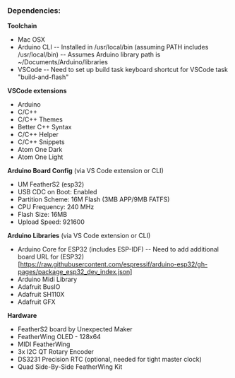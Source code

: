 ### Dependencies:

**Toolchain**
- Mac OSX
- Arduino CLI 
-- Installed in /usr/local/bin (assuming PATH includes /usr/local/bin)
-- Assumes Arduino library path is ~/Documents/Arduino/libraries
- VSCode
-- Need to set up build task keyboard shortcut for VSCode task "build-and-flash"

**VSCode extensions**
- Arduino
- C/C++
- C/C++ Themes
- Better C++ Syntax
- C/C++ Helper
- C/C++ Snippets
- Atom One Dark
- Atom One Light

**Arduino Board Config** (via VS Code extension or CLI)
- UM FeatherS2 (esp32)
- USB CDC on Boot: Enabled
- Partition Scheme: 16M Flash (3MB APP/9MB FATFS)
- CPU Frequency: 240 MHz
- Flash Size: 16MB
- Upload Speed: 921600

**Arduino Libraries** (via VS Code extension or CLI)
- Arduino Core for ESP32 (includes ESP-IDF)
-- Need to add additional board URL for (ESP32)[https://raw.githubusercontent.com/espressif/arduino-esp32/gh-pages/package_esp32_dev_index.json]
- Arduino Midi Library
- Adafruit BusIO
- Adafruit SH110X
- Adafruit GFX

**Hardware**
- FeatherS2 board by Unexpected Maker
- FeatherWing OLED - 128x64
- MIDI FeatherWing
- 3x I2C QT Rotary Encoder
- DS3231 Precision RTC (optional, needed for tight master clock)
- Quad Side-By-Side FeatherWing Kit 
